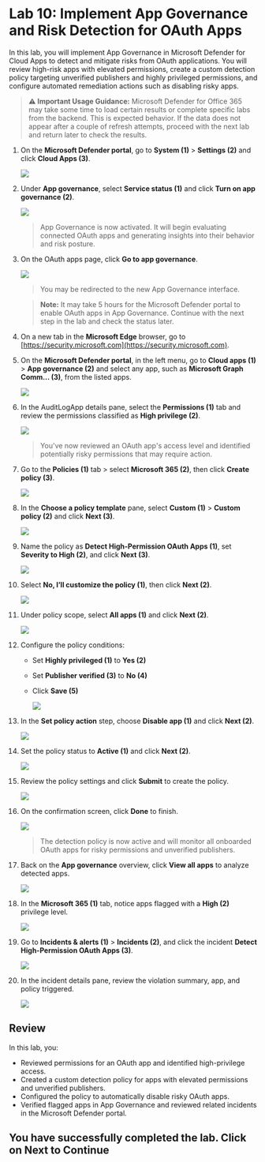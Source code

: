 # Lab 10: Implement App Governance and Risk Detection for OAuth Apps

In this lab, you will implement App Governance in Microsoft Defender for Cloud Apps to detect and mitigate risks from OAuth applications. You will review high-risk apps with elevated permissions, create a custom detection policy targeting unverified publishers and highly privileged permissions, and configure automated remediation actions such as disabling risky apps.

> **⚠ Important Usage Guidance:** Microsoft Defender for Office 365 may take some time to load certain results or complete specific labs from the backend. This is expected behavior. If the data does not appear after a couple of refresh attempts, proceed with the next lab and return later to check the results.

1. On the **Microsoft Defender portal**, go to **System (1)** > **Settings (2)** and click **Cloud Apps (3)**.

   ![](./media/rdr_xdr_1.png)

1. Under **App governance**, select **Service status (1)** and click **Turn on app governance (2)**.

   ![](./media/rdr_xdr_2.png)

   > App Governance is now activated. It will begin evaluating connected OAuth apps and generating insights into their behavior and risk posture.

1. On the OAuth apps page, click **Go to app governance**.

   ![](./media/rdr_xdr_3.png)

   > You may be redirected to the new App Governance interface.

   > **Note:** It may take 5 hours for the Microsoft Defender portal to enable OAuth apps in App Governance. Continue with the next step in the lab and check the status later.

1. On a new tab in the **Microsoft Edge** browser, go to [https://security.microsoft.com](https://security.microsoft.com).

1. On the **Microsoft Defender portal**, in the left menu, go to **Cloud apps (1)** > **App governance (2)** and select any app, such as **Microsoft Graph Comm... (3)**, from the listed apps.

   ![](./media/corr_t_f_1.png)

1. In the AuditLogApp details pane, select the **Permissions (1)** tab and review the permissions classified as **High privilege (2)**.

   ![](./media/corr_t_f_2.png)

   > You've now reviewed an OAuth app's access level and identified potentially risky permissions that may require action.

1. Go to the **Policies (1)** tab > select **Microsoft 365 (2)**, then click **Create policy (3)**.

   ![](./media/rdr_xdr_6.png)

1. In the **Choose a policy template** pane, select **Custom (1)** > **Custom policy (2)** and click **Next (3)**.

   ![](./media/rdr_xdr_7.png)

1. Name the policy as **Detect High-Permission OAuth Apps (1)**, set **Severity to High (2)**, and click **Next (3)**.

   ![](./media/rdr_xdr_8.png)

1. Select **No, I’ll customize the policy (1)**, then click **Next (2)**.

   ![](./media/rdr_xdr_9.png)

1. Under policy scope, select **All apps (1)** and click **Next (2)**.

   ![](./media/rdr_xdr_10.png)

1. Configure the policy conditions:  
   - Set **Highly privileged (1)** to **Yes (2)**  
   - Set **Publisher verified (3)** to **No (4)**  
   - Click **Save (5)**

      ![](./media/rdr_xdr_11.png)

1. In the **Set policy action** step, choose **Disable app (1)** and click **Next (2)**.

   ![](./media/rdr_xdr_12.png)

1. Set the policy status to **Active (1)** and click **Next (2)**.

   ![](./media/rdr_xdr_13.png)

1. Review the policy settings and click **Submit** to create the policy.

   ![](./media/rdr_xdr_14.png)

1. On the confirmation screen, click **Done** to finish.

   ![](./media/rdr_xdr_15.png)

   > The detection policy is now active and will monitor all onboarded OAuth apps for risky permissions and unverified publishers.

1. Back on the **App governance** overview, click **View all apps** to analyze detected apps.

   ![](./media/rdr_xdr_16.png)

1. In the **Microsoft 365 (1)** tab, notice apps flagged with a **High (2)** privilege level.

   ![](./media/rdr_xdr_17.png)

1. Go to **Incidents & alerts (1)** > **Incidents (2)**, and click the incident **Detect High-Permission OAuth Apps (3)**.

   ![](./media/rdr_xdr_18.png)

1. In the incident details pane, review the violation summary, app, and policy triggered.

   ![](./media/rdr_xdr_19.png)

## Review

In this lab, you:
- Reviewed permissions for an OAuth app and identified high-privilege access.
- Created a custom detection policy for apps with elevated permissions and unverified publishers.
- Configured the policy to automatically disable risky OAuth apps.
- Verified flagged apps in App Governance and reviewed related incidents in the Microsoft Defender portal.

## You have successfully completed the lab. Click on Next to Continue
